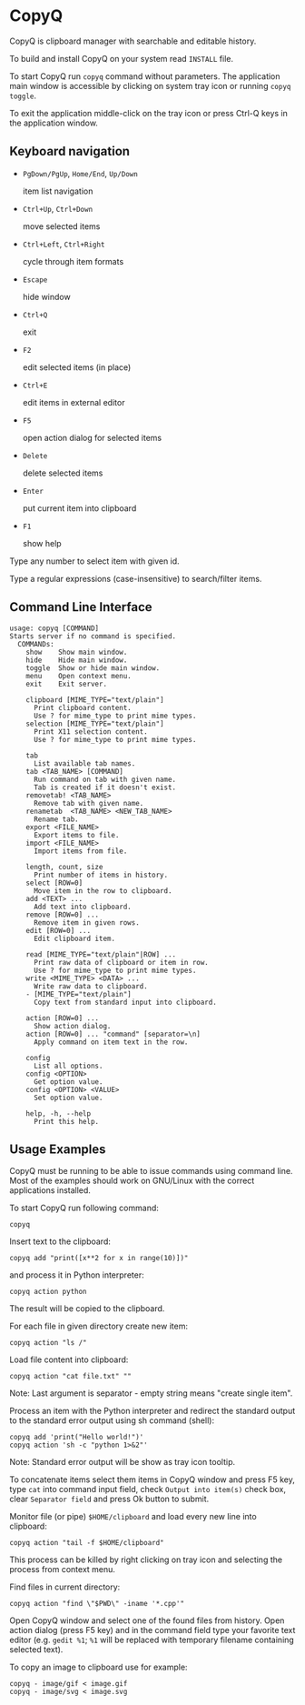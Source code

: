 CopyQ
=====
CopyQ is clipboard manager with searchable and editable history.

To build and install CopyQ on your system read `INSTALL` file.

To start CopyQ run `copyq` command without parameters. The application main
window is accessible by clicking on system tray icon or running `copyq toggle`.

To exit the application middle-click on the tray icon or press Ctrl-Q keys
in the application window.

Keyboard navigation
-------------------
* `PgDown/PgUp`, `Home/End`, `Up/Down`

    item list navigation

* `Ctrl+Up`, `Ctrl+Down`

    move selected items

* `Ctrl+Left`, `Ctrl+Right`

    cycle through item formats

* `Escape`

    hide window

* `Ctrl+Q`

    exit

* `F2`

    edit selected items (in place)

* `Ctrl+E`

    edit items in external editor

* `F5`

    open action dialog for selected items

* `Delete`

    delete selected items

* `Enter`

    put current item into clipboard

* `F1`

    show help

Type any number to select item with given id.

Type a regular expressions (case-insensitive) to search/filter items.

Command Line Interface
----------------------

    usage: copyq [COMMAND]
    Starts server if no command is specified.
      COMMANDs:
        show    Show main window.
        hide    Hide main window.
        toggle  Show or hide main window.
        menu    Open context menu.
        exit    Exit server.

        clipboard [MIME_TYPE="text/plain"]
          Print clipboard content.
          Use ? for mime_type to print mime types.
        selection [MIME_TYPE="text/plain"]
          Print X11 selection content.
          Use ? for mime_type to print mime types.

        tab
          List available tab names.
        tab <TAB_NAME> [COMMAND]
          Run command on tab with given name.
          Tab is created if it doesn't exist.
        removetab! <TAB_NAME>
          Remove tab with given name.
        renametab  <TAB_NAME> <NEW_TAB_NAME>
          Rename tab.
        export <FILE_NAME>
          Export items to file.
        import <FILE_NAME>
          Import items from file.

        length, count, size
          Print number of items in history.
        select [ROW=0]
          Move item in the row to clipboard.
        add <TEXT> ...
          Add text into clipboard.
        remove [ROW=0] ...
          Remove item in given rows.
        edit [ROW=0] ...
          Edit clipboard item.

        read [MIME_TYPE="text/plain"|ROW] ...
          Print raw data of clipboard or item in row.
          Use ? for mime_type to print mime types.
        write <MIME_TYPE> <DATA> ...
          Write raw data to clipboard.
        - [MIME_TYPE="text/plain"]
          Copy text from standard input into clipboard.

        action [ROW=0] ...
          Show action dialog.
        action [ROW=0] ... "command" [separator=\n]
          Apply command on item text in the row.

        config
          List all options.
        config <OPTION>
          Get option value.
        config <OPTION> <VALUE>
          Set option value.

        help, -h, --help
          Print this help.


Usage Examples
--------------
CopyQ must be running to be able to issue commands using command line.
Most of the examples should work on GNU/Linux with the correct applications
installed.

To start CopyQ run following command:

    copyq

Insert text to the clipboard:

    copyq add "print([x**2 for x in range(10)])"

and process it in Python interpreter:

    copyq action python

The result will be copied to the clipboard.

For each file in given directory create new item:

    copyq action "ls /"

Load file content into clipboard:

    copyq action "cat file.txt" ""

Note: Last argument is separator - empty string means "create single item".

Process an item with the Python interpreter and redirect the standard output
to the standard error output using sh command (shell):

    copyq add 'print("Hello world!")'
    copyq action 'sh -c "python 1>&2"'

Note: Standard error output will be show as tray icon tooltip.

To concatenate items select them items in CopyQ window and press F5 key,
type `cat` into command input field, check `Output into item(s)` check box,
clear `Separator field` and press Ok button to submit.

Monitor file (or pipe) `$HOME/clipboard` and load every new line into clipboard:

    copyq action "tail -f $HOME/clipboard"

This process can be killed by right clicking on tray icon and selecting
the process from context menu.

Find files in current directory:

    copyq action "find \"$PWD\" -iname '*.cpp'"

Open CopyQ window and select one of the found files from history. Open action
dialog (press F5 key) and in the command field type your favorite text editor
(e.g. `gedit %1`; `%1` will be replaced with temporary filename containing
selected text).

To copy an image to clipboard use for example:

    copyq - image/gif < image.gif
    copyq - image/svg < image.svg

